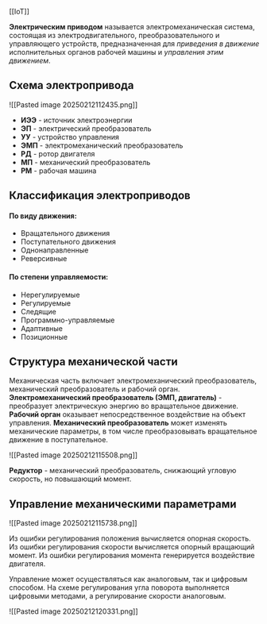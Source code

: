 [[IoT]]

**Электрическим приводом** называется электромеханическая система, состоящая из электродвигательного, преобразовательного и управляющего устройств, предназначенная для *приведения в движение* исполнительных органов рабочей машины и *управления этим движением*.
## Схема электропривода

![[Pasted image 20250212112435.png]]

- **ИЭЭ** - источник электроэнергии
- **ЭП** - электрический преобразователь
- **УУ** - устройство управления
- **ЭМП** - электромеханический преобразователь
- **РД** - ротор двигателя
- **МП** - механический преобразователь
- **РМ** - рабочая машина
## Классификация электроприводов
#### По виду движения:
- Вращательного движения
- Поступательного движения
- Однонаправленные
- Реверсивные
#### По степени управляемости:
- Нерегулируемые
- Регулируемые
- Следящие
- Программно-управляемые
- Адаптивные
- Позиционные
## Структура механической части

Механическая часть включает электромеханический преобразователь, механический преобразователь и рабочий орган. 
**Электромеханический преобразователь (ЭМП, двигатель)** - преобразует электрическую энергию во вращательное движение. 
**Рабочий орган** оказывает непосредственное воздействие на объект управления.
**Механический преобразователь** может изменять механические параметры, в том числе преобразовывать вращательное движение в поступательное.

![[Pasted image 20250212115508.png]]

**Редуктор** - механический преобразователь, снижающий угловую скорость, но повышающий момент.
## Управление механическими параметрами

![[Pasted image 20250212115738.png]]

Из ошибки регулирования положения вычисляется опорная скорость. Из ошибки регулирования скорости вычисляется опорный вращающий момент. Из ошибки регулирования момента генерируется воздействие двигателя.

Управление может осуществляться как аналоговым, так и цифровым способом. На схеме регулирования угла поворота выполняется цифровыми методами, а регулирование скорости аналоговым.

![[Pasted image 20250212120331.png]]

